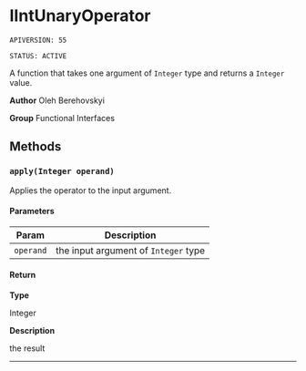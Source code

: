 # IIntUnaryOperator

`APIVERSION: 55`

`STATUS: ACTIVE`

A function that takes one argument of `Integer` type and returns a `Integer` value.


**Author** Oleh Berehovskyi


**Group** Functional Interfaces

## Methods
### `apply(Integer operand)`

Applies the operator to the input argument.

#### Parameters
|Param|Description|
|---|---|
|`operand`|the input argument of `Integer` type|

#### Return

**Type**

Integer

**Description**

the result

---
